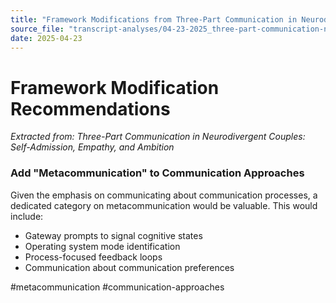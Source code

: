 ```yaml
---
title: "Framework Modifications from Three-Part Communication in Neurodivergent Couples: Self-Admission, Empathy, and Ambition"
source_file: "transcript-analyses/04-23-2025_three-part-communication-neurodivergent-couples.md"
date: 2025-04-23
---
```


# Framework Modification Recommendations

*Extracted from: Three-Part Communication in Neurodivergent Couples: Self-Admission, Empathy, and Ambition*

### Add "Metacommunication" to Communication Approaches

Given the emphasis on communicating about communication processes, a dedicated category on metacommunication would be valuable. This would include:
- Gateway prompts to signal cognitive states
- Operating system mode identification
- Process-focused feedback loops
- Communication about communication preferences

#metacommunication #communication-approaches
